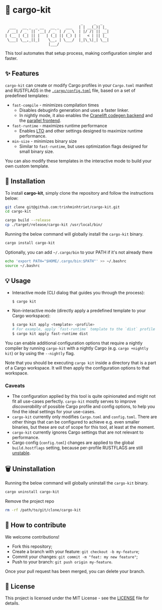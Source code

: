 # 🧹 cargo-kit

```text
                                   _     _  _
  ___   __ _  _ __   __ _   ___   | | __(_)| |_
 / __| / _` || '__| / _` | / _ \  | |/ /| || __|
| (__ | (_| || |   | (_| || (_) | |   < | || |_
 \___| \__,_||_|    \__, | \___/  |_|\_\|_| \__|
                    |___/
```

This tool automates that setup process, making configuration simpler and faster.

## ✨ Features

`cargo-kit` can create or modify Cargo profiles in your `Cargo.toml` manifest and RUSTFLAGS in
the [`.cargo/config.toml`](https://doc.rust-lang.org/cargo/reference/config.html#configuration-format) file, based on a
set of predefined templates:

- `fast-compile` - minimizes compilation times
  - Disables debuginfo generation and uses a faster linker.
  - In nightly mode, it also enables
    the [Cranelift codegen backend](https://nnethercote.github.io/perf-book/build-configuration.html#cranelift-codegen-back-end)
    and
    the [parallel frontend](https://nnethercote.github.io/perf-book/build-configuration.html#experimental-parallel-front-end).
- `fast-runtime` - maximizes runtime performance
  - Enables [LTO](https://doc.rust-lang.org/cargo/reference/profiles.html#lto) and other settings designed to maximize
    runtime performance.
- `min-size` - minimizes binary size
  - Similar to `fast-runtime`, but uses optimization flags designed for small binary size.

You can also modify these templates in the interactive mode to build your own custom template.

## 🚀 Installation

To install **cargo-kit**, simply clone the repository and follow the instructions below:

```bash
git clone git@github.com:trinhminhtriet/cargo-kit.git
cd cargo-kit

cargo build --release
cp ./target/release/cargo-kit /usr/local/bin/
```

Running the below command will globally install the `cargo-kit` binary.

```bash
cargo install cargo-kit
```

Optionally, you can add `~/.cargo/bin` to your PATH if it's not already there

```bash
echo 'export PATH="$HOME/.cargo/bin:$PATH"' >> ~/.bashrc
source ~/.bashrc
```

## 💡 Usage

- Interactive mode (CLI dialog that guides you through the process):
  ```bash
  $ cargo kit
  ```
- Non-interactive mode (directly apply a predefined template to your Cargo workspace):
  ```bash
  $ cargo kit apply <template> <profile>
  # For example, apply `fast-runtime` template to the `dist` profile
  $ cargo kit apply fast-runtime dist
  ```

You can enable additional configuration options that require a nightly compiler by running `cargo-kit` with a
nightly Cargo (e.g. `cargo +nightly kit`) or by using the `--nightly` flag.

Note that you should be executing `cargo kit` inside a directory that is a part of a Cargo workspace. It will then
apply the configuration options to that workspace.

### Caveats

- The configuration applied by this tool is quite opinionated and might not fit all use-cases
  perfectly. `cargo-kit` mostly serves to improve _discoverability_ of possible Cargo profile and config options, to
  help you find the ideal settings for your use-cases.
- `cargo-kit` currently only modifies `Cargo.toml` and `config.toml`. There are other things that can be configured
  to achieve e.g. even smaller binaries, but these are out of scope for this tool, at least at the moment.
- `cargo-kit` currently ignores Cargo settings that are not relevant to performance.
- Cargo config (`config.toml`) changes are applied to the global `build.hostflags` setting, because per-profile
  RUSTFLAGS are still [unstable](https://github.com/rust-lang/cargo/issues/10271).

## 🗑️ Uninstallation

Running the below command will globally uninstall the `cargo-kit` binary.

```bash
cargo uninstall cargo-kit
```

Remove the project repo

```bash
rm -rf /path/to/git/clone/cargo-kit
```

## 🤝 How to contribute

We welcome contributions!

- Fork this repository;
- Create a branch with your feature: `git checkout -b my-feature`;
- Commit your changes: `git commit -m "feat: my new feature"`;
- Push to your branch: `git push origin my-feature`.

Once your pull request has been merged, you can delete your branch.

## 📝 License

This project is licensed under the MIT License - see the [LICENSE](LICENSE) file for details.
